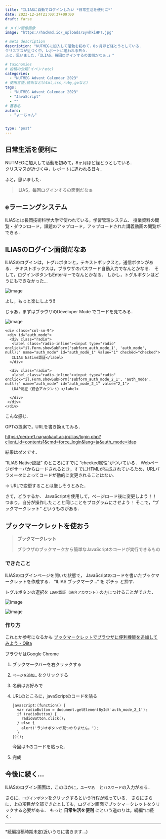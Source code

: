 ```yaml
---
title: "ILIASに自動でログインしたい *日常生活を便利に*"
date: 2023-12-24T21:00:37+09:00
draft: farse

# メイン画像画像
image: "https://hackmd.io/_uploads/SyvhkiHPT.jpg"

# meta description
description: "NUTMEGに加入して活動を初めて，8ヶ月ほど経とうとしている．
クリスマスが近づく中，レポートに追われる日々．
ふと，思いました．「ILIAS，毎回ログインするの面倒だなぁ.」"

# taxonomies
# 投稿の分類(イベントetc)
categories:
  - "NUTMEG Advent Calendar 2023"
# 使用言語,技術など(html,css,ruby,goなど)
tags:
  - "NUTMEG Advent Calendar 2023"
  - "JavaScript"
  - ""
# 著者名
autors:
  - "よーちゃん"


type: "post"
---
```

## 日常生活を便利に

NUTMEGに加入して活動を初めて，8ヶ月ほど経とうとしている．</br>
クリスマスが近づく中，レポートに追われる日々．

ふと，思いました．

> ILIAS，毎回ログインするの面倒だなぁ

## eラーニングシステム

ILIASとは長岡技術科学大学で使われている，学習管理システム．
授業資料の閲覧・ダウンロード，課題のアップロード，アップロードされた講義動画の閲覧ができる．

## ILIASのログイン面倒だなあ

ILIASのログインは，トグルボタンと，テキストボックスと，送信ボタンがある．
テキストボックスは，ブラウザのパスワード自動入力でなんとかなる．
そして，ログインボタンもEnterキーでなんとかなる．
しかし，トグルボタンはどうにもできなかった…

![image](https://hackmd.io/_uploads/HJVsq5SDp.png)

よし，もっと楽にしよう!!

じゃあ，まずはブラウザのDeveloper Mode でコードを見てみる．

![image](https://hackmd.io/_uploads/BJO255BwT.png)

```
<div class="col-sm-9">
 <div id="auth_mode"> 
  <div class="radio">
   <label class="radio-inline"><input type="radio" onclick="il.Form.showSubForm('subform_auth_mode_1', 'auth_mode', null);" name="auth_mode" id="auth_mode_1" value="1" checked="checked">
   ILIAS Native認証</label>
  </div>
   
  <div class="radio">
   <label class="radio-inline"><input type="radio" onclick="il.Form.showSubForm('subform_auth_mode_2_1', 'auth_mode', null);" name="auth_mode" id="auth_mode_2_1" value="2_1">
   LDAP認証（統合アカウント）</label>
    
  </div>
 </div>
</div>

```

こんな感じ．

GPTの提案で，URLを書き換えてみる．

<https://cera-e1.nagaokaut.ac.jp/ilias/login.php?client_id=contents1&cmd=force_login&lang=ja&auth_mode=ldap>

結果はダメです．

“ILIAS Native認証” のところにすでに “checked属性”がついている．
Webページがサーバからロードされるとき，すでにHTMLが生成されているため，URLパラメータによってコードが動的に変更されることはない．

→ URLで変更することは厳しそうとみた．

さて，どうするか．
JavaScriptを使用して，ページロード後に変更しよう！！
つまり，自分が操作したことと同じことをプログラムにさせよう！
そこで，“ブックマークレット” というものがある．

## ブックマークレットを使おう

> **ブックマークレット**
>
> ブラウザのブックマークから簡単なJavaScriptのコードが実行できるもの
>

### できたこと

ILIASのログインページを開いた状態で，
JavaScriptのコードを書いたブックマークレットを作成する．
“ILIAS ブックマーク…” を ポチッ と押す．

トグルボタンの選択を `LDAP認証 (統合アカウント)`  の方につけることができた．

![image](https://hackmd.io/_uploads/SkDWjcrPT.png)

![image](https://hackmd.io/_uploads/SkTWscHv6.png)

### 作り方

これとか参考になるかも
[ブックマークレットでブラウザに便利機能を追加してみよう - Qiita](https://qiita.com/yusuke113/items/48afc10899287b169105)

ブラウザはGoogle Chrome

1. ブックマークバーを右クリックする
2. `ページを追加…` をクリックする
3. 名前はお好みで
4. URLのところに，javaScriptのコードを貼る

    ```
    javascript:(function() {
      var radioButton = document.getElementById('auth_mode_2_1');
      if (radioButton) {
        radioButton.click();
      } else {
        alert('ラジオボタンが見つかりません。');
      }
    })();
    ```

    今回は↑のコードを貼った．

5. 完成

## 今後に続く…

ILIASのログイン画面は，このほかに，`ユーザ名`　と`パスワード`の入力がある．

さらに，`ログインボタン`をクリックするという行程が残っている．
さらにさらに，上の項目が全部できたとしても，ログイン画面でブックマークレットをクリックする必要がある．
もっと **日常生活を便利** にという道のりは，続編*に続く．

---

*続編投稿時期未定(近いうちに書きます...)
